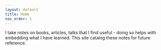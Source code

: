 ```yaml
---
layout: default
title: Home
nav_order: 1
---
```

I take notes on books, articles, talks that I find useful - doing so helps with embedding what I have learned. This site catalog these notes for future reference.